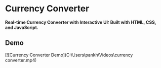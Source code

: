 # Currency Converter

**Real-time Currency Converter with Interactive UI: Built with HTML, CSS, and JavaScript.**

## Demo

[![Currency Converter Demo](C:\Users\pankh\Videos\currency converter.mp4)
